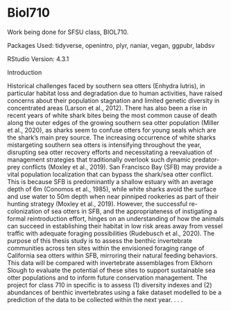 # Biol710
Work being done for SFSU class, BIOL710. 

Packages Used: tidyverse, openintro, plyr, naniar, vegan, ggpubr, labdsv

RStudio Version: 4.3.1

Introduction

Historical challenges faced by southern sea otters (Enhydra lutris), in particular habitat loss and degradation due to human activities, have raised concerns about their population stagnation and limited genetic diversity in concentrated areas (Larson et al., 2012). There has also been a rise in recent years of white shark bites being the most common cause of death along the outer edges of the growing southern sea otter population (Miller et al., 2020), as sharks seem to confuse otters for young seals which are the shark’s main prey source. The increasing occurrence of white sharks mistargeting southern sea otters is intensifying throughout the year, disrupting sea otter recovery efforts and necessitating a reevaluation of management strategies that traditionally overlook such dynamic predator-prey conflicts (Moxley et al., 2019). San Francisco Bay (SFB) may provide a vital population localization that can bypass the shark/sea otter conflict. This is because SFB is predominantly a shallow estuary with an average depth of 6m (Conomos et al., 1985), while white sharks avoid the surface and use water to 50m depth when near pinniped rookeries as part of their hunting strategy (Moxley et al., 2019). However, the successful re-colonization of sea otters in SFB, and the appropriateness of instigating a formal reintroduction effort, hinges on an understanding of how the animals can succeed in establishing their habitat in low risk areas away from vessel traffic with adequate foraging possibilities (Rudebusch et al., 2020). The purpose of this thesis study is to assess the benthic invertebrate communities across ten sites within the envisioned foraging range of California sea otters within SFB, mirroring their natural feeding behaviors. This data will be compared with invertebrate assemblages from Elkhorn Slough to evaluate the potential of these sites to support sustainable sea otter populations and to inform future conservation management. The project for class 710 in specific is to assess (1) diversity indexes and (2) abundances of benthic invertebrates using a fake dataset modelled to be a prediction of the data to be collected within the next year. 
. . .

